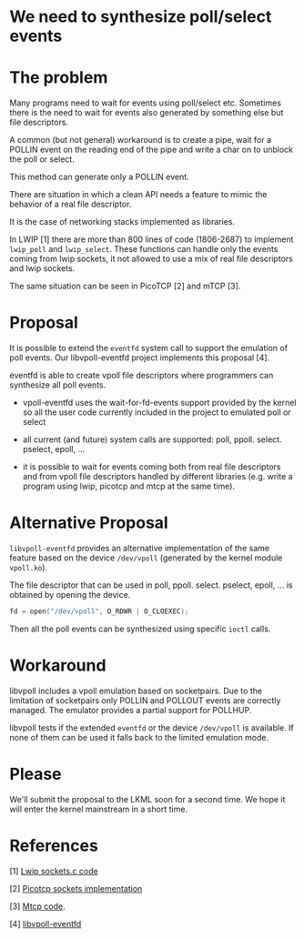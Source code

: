 We need to synthesize poll/select events
=====

# The problem

Many programs need to wait for events using poll/select etc.
Sometimes there is the need to wait for events also generated by
something else but file descriptors.

A common (but not general) workaround is to create a pipe, wait for a POLLIN
event on the reading end of the pipe and write a char on to unblock
the poll or select.

This method can generate only a POLLIN event.

There are situation in which a clean API needs a feature to mimic the behavior of
a real file descriptor.

It is the case of networking stacks implemented as libraries.

In LWIP [1] there are
more than 800 lines of code (1806-2687) to implement `lwip_poll` and `lwip_select`.
These functions can handle only the events coming from lwip sockets, it not
allowed to use a mix of real file descriptors and lwip sockets.

The same situation can be seen in PicoTCP [2] and mTCP [3].

# Proposal

It is possible to extend the `eventfd` system call to support the emulation of
poll events. Our libvpoll-eventfd project implements this proposal [4].

eventfd is able to create vpoll file descriptors where programmers can synthesize
all poll events.

* vpoll-eventfd uses the wait-for-fd-events support provided by the kernel so
all the user code currently included in the project to emulated poll or select


* all current (and future) system calls are supported: poll, ppoll. select. pselect, epoll, ...

* it is possible to wait for events coming both from real file descriptors and from vpoll file
descriptors handled by different libraries (e.g. write a program using lwip, picotcp and mtcp at
    the same time).

# Alternative Proposal

`libvpoll-eventfd` provides an alternative implementation of the same feature based on
the device `/dev/vpoll` (generated by the kernel module `vpoll.ko`).

The file descriptor that can be used in poll, ppoll. select. pselect, epoll, ...
is obtained by opening the device.
```C
fd = open("/dev/vpoll", O_RDWR | O_CLOEXEC);
```

Then all the poll events can be synthesized using specific `ioctl` calls.

# Workaround

libvpoll includes a vpoll emulation based on socketpairs. Due to the limitation of socketpairs
only POLLIN and POLLOUT events are correctly managed. The emulator provides a partial support
for POLLHUP.

libvpoll tests if the extended `eventfd` or the device `/dev/vpoll` is available. If none of them can be used
it falls back to the limited emulation mode.

# Please

We'll submit the proposal to the LKML soon for a second time. We hope it will enter
the kernel mainstream in a short time.

# References

[1] [Lwip sockets.c code](http://git.savannah.nongnu.org/cgit/lwip.git/tree/src/api/sockets.c)

[2] [Picotcp sockets implementation](https://github.com/tass-belgium/picotcp-bsd/blob/master/pico_bsd_sockets.c)

[3] [Mtcp code](https://shader.kaist.edu/mtcp/).

[4] [libvpoll-eventfd](https://github.com/rd235/libvpoll-eventfd)
